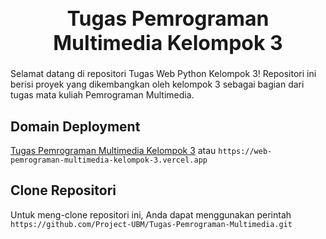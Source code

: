 <h1 style="font-size: 32px;"align="center">Tugas Pemrograman Multimedia Kelompok 3</h1>
Selamat datang di repositori Tugas Web Python Kelompok 3! Repositori ini berisi proyek yang dikembangkan oleh kelompok 3 sebagai bagian dari tugas mata kuliah Pemrograman Multimedia.

## Domain Deployment
<a href="https://web-pemrograman-multimedia-kelompok-3.vercel.app">Tugas Pemrograman Multimedia Kelompok 3</a> atau `https://web-pemrograman-multimedia-kelompok-3.vercel.app`

## Clone Repositori
Untuk meng-clone repositori ini, Anda dapat menggunakan perintah `https://github.com/Project-UBM/Tugas-Pemrograman-Multimedia.git`
